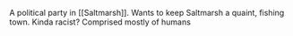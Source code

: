 A political party in [[Saltmarsh]]. Wants to keep Saltmarsh a quaint, fishing town. Kinda racist? Comprised mostly of humans